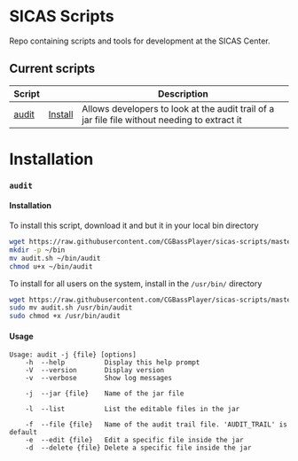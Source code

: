 # SICAS Scripts

Repo containing scripts and tools for development at the SICAS Center. 

## Current scripts

| Script |  | Description | 
| --- | --- | --- |
| [audit](https://github.com/CGBassPlayer/sicas-scripts/blob/master/audit.sh) | [Install](#audit) | Allows developers to look at the audit trail of a jar file file without needing to extract it |

# Installation

### `audit`
#### Installation
To install this script, download it and but it in your local bin directory
```bash
wget https://raw.githubusercontent.com/CGBassPlayer/sicas-scripts/master/audit.sh
mkdir -p ~/bin
mv audit.sh ~/bin/audit
chmod u+x ~/bin/audit
```

To install for all users on the system, install in the `/usr/bin/` directory
```bash
wget https://raw.githubusercontent.com/CGBassPlayer/sicas-scripts/master/audit.sh
sudo mv audit.sh /usr/bin/audit
sudo chmod +x /usr/bin/audit
```
#### Usage
```
Usage: audit -j {file} [options]
    -h  --help          Display this help prompt
    -V  --version       Display version
    -v  --verbose       Show log messages

    -j  --jar {file}    Name of the jar file

    -l  --list          List the editable files in the jar

    -f  --file {file}   Name of the audit trail file. 'AUDIT_TRAIL' is default
    -e  --edit {file}   Edit a specific file inside the jar
    -d  --delete {file} Delete a specific file inside the jar
```
